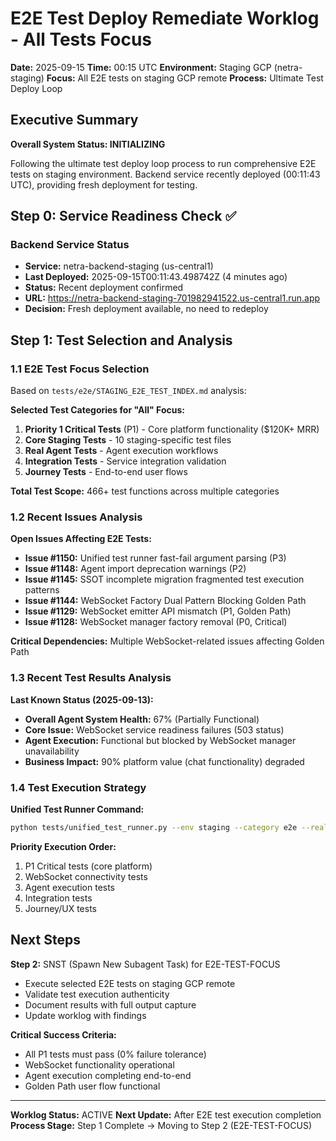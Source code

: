 # E2E Test Deploy Remediate Worklog - All Tests Focus
**Date:** 2025-09-15
**Time:** 00:15 UTC
**Environment:** Staging GCP (netra-staging)
**Focus:** All E2E tests on staging GCP remote
**Process:** Ultimate Test Deploy Loop

## Executive Summary

**Overall System Status: INITIALIZING**

Following the ultimate test deploy loop process to run comprehensive E2E tests on staging environment. Backend service recently deployed (00:11:43 UTC), providing fresh deployment for testing.

## Step 0: Service Readiness Check ✅

### Backend Service Status
- **Service:** netra-backend-staging (us-central1)
- **Last Deployed:** 2025-09-15T00:11:43.498742Z (4 minutes ago)
- **Status:** Recent deployment confirmed
- **URL:** https://netra-backend-staging-701982941522.us-central1.run.app
- **Decision:** Fresh deployment available, no need to redeploy

## Step 1: Test Selection and Analysis

### 1.1 E2E Test Focus Selection
Based on `tests/e2e/STAGING_E2E_TEST_INDEX.md` analysis:

**Selected Test Categories for "All" Focus:**
1. **Priority 1 Critical Tests** (P1) - Core platform functionality ($120K+ MRR)
2. **Core Staging Tests** - 10 staging-specific test files
3. **Real Agent Tests** - Agent execution workflows
4. **Integration Tests** - Service integration validation
5. **Journey Tests** - End-to-end user flows

**Total Test Scope:** 466+ test functions across multiple categories

### 1.2 Recent Issues Analysis
**Open Issues Affecting E2E Tests:**
- **Issue #1150:** Unified test runner fast-fail argument parsing (P3)
- **Issue #1148:** Agent import deprecation warnings (P2)
- **Issue #1145:** SSOT incomplete migration fragmented test execution patterns
- **Issue #1144:** WebSocket Factory Dual Pattern Blocking Golden Path
- **Issue #1129:** WebSocket emitter API mismatch (P1, Golden Path)
- **Issue #1128:** WebSocket manager factory removal (P0, Critical)

**Critical Dependencies:** Multiple WebSocket-related issues affecting Golden Path

### 1.3 Recent Test Results Analysis
**Last Known Status (2025-09-13):**
- **Overall Agent System Health:** 67% (Partially Functional)
- **Core Issue:** WebSocket service readiness failures (503 status)
- **Agent Execution:** Functional but blocked by WebSocket manager unavailability
- **Business Impact:** 90% platform value (chat functionality) degraded

### 1.4 Test Execution Strategy
**Unified Test Runner Command:**
```bash
python tests/unified_test_runner.py --env staging --category e2e --real-services
```

**Priority Execution Order:**
1. P1 Critical tests (core platform)
2. WebSocket connectivity tests
3. Agent execution tests
4. Integration tests
5. Journey/UX tests

## Next Steps

**Step 2:** SNST (Spawn New Subagent Task) for E2E-TEST-FOCUS
- Execute selected E2E tests on staging GCP remote
- Validate test execution authenticity
- Document results with full output capture
- Update worklog with findings

**Critical Success Criteria:**
- All P1 tests must pass (0% failure tolerance)
- WebSocket functionality operational
- Agent execution completing end-to-end
- Golden Path user flow functional

---

**Worklog Status:** ACTIVE
**Next Update:** After E2E test execution completion
**Process Stage:** Step 1 Complete → Moving to Step 2 (E2E-TEST-FOCUS)